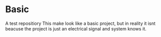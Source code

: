 # Basic
A test repositiory
This make look like a basic project, but in reality it isnt beacuse the project is just an electrical signal and system knows it.
